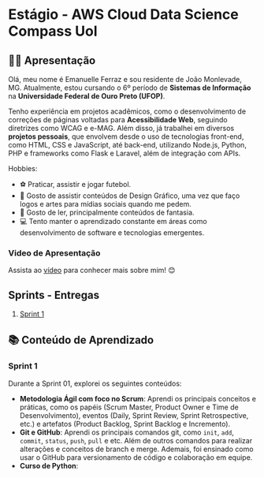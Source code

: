 # Estágio - AWS Cloud Data Science Compass Uol

## 👩‍💻 Apresentação

Olá, meu nome é Emanuelle Ferraz e sou residente de João Monlevade, MG. Atualmente, estou cursando o 6º período de **Sistemas de Informação** na **Universidade Federal de Ouro Preto (UFOP)**.

Tenho experiência em projetos acadêmicos, como o desenvolvimento de correções de páginas voltadas para **Acessibilidade Web**, seguindo diretrizes como WCAG e e-MAG. Além disso, já trabalhei em diversos **projetos pessoais**, que envolvem desde o uso de tecnologias front-end, como HTML, CSS e JavaScript, até back-end, utilizando Node.js, Python, PHP e frameworks como Flask e Laravel, além de integração com APIs.

Hobbies:
 - ⚽ Praticar, assistir e jogar futebol.
 - 🧧 Gosto de assistir conteúdos de Design Gráfico, uma vez que faço logos e artes para mídias sociais quando me pedem.
 - 📖 Gosto de ler, principalmente conteúdos de fantasia.
 - 💻 Tento manter o aprendizado constante em áreas como desenvolvimento de software e tecnologias emergentes.

### Video de Apresentação
 Assista ao [vídeo](Apresentação-Compass.mp4) para conhecer mais sobre mim! 😊

## Sprints - Entregas

1. [Sprint 1](Sprint%201/README.md)

## 📚 Conteúdo de Aprendizado
 ### Sprint 1
 Durante a Sprint 01, explorei os seguintes conteúdos:

- **Metodologia Ágil com foco no Scrum**: Aprendi os principais conceitos e práticas, como os papéis (Scrum Master, Product Owner e Time de Desenvolvimento), eventos (Daily, Sprint Review, Sprint Retrospective, etc.) e artefatos (Product Backlog, Sprint Backlog e Incremento).
- **Git e GitHub**: Aprendi os principais comandos git, como `init`, `add`, `commit`, `status`, `push`, `pull` e etc. Além de outros comandos para realizar alterações e conceitos de branch e merge. Ademais, foi ensinado como usar o GitHub para versionamento de código e colaboração em equipe.
- **Curso de Python**: 
